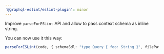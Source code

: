 ```yaml
---
'@graphql-eslint/eslint-plugin': minor
---
```


Improve `parseForESLint` API and allow to pass context schema as inline string.

You can now use it this way:

```ts
parseForESLint(code, { schemaSdl: "type Query { foo: String }", filePath: 'test.graphql' });
```
